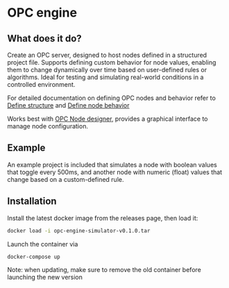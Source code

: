 # OPC engine

## What does it do?

Create an OPC server, designed to host nodes defined in a structured project file. Supports defining custom behavior for node values, enabling them to change dynamically over time based on user-defined rules or algorithms. Ideal for testing and simulating real-world conditions in a controlled environment.

For detailed documentation on defining OPC nodes and behavior refer to [Define structure](docs/Define%20structure.md) and [Define node behavior](docs/Define%20node%20behavior.md)

Works best with [OPC Node designer](https://github.com/AndreiLacatos-works/opc-node-designer), provides a graphical interface to manage node configuration.

## Example

An example project is included that simulates a node with boolean values that toggle every 500ms, and another node with numeric (float) values that change based on a custom-defined rule.

## Installation

Install the latest docker image from the releases page, then load it:

```sh
docker load -i opc-engine-simulator-v0.1.0.tar
```

Launch the container via

```sh
docker-compose up
```

Note: when updating, make sure to remove the old container before launching the new version

